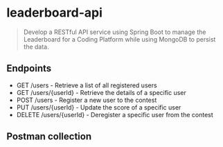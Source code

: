 # leaderboard-api

> Develop a RESTful API service using Spring Boot to manage the Leaderboard for a Coding Platform while using MongoDB to persist the data.

## Endpoints

- GET /users - Retrieve a list of all registered users
- GET /users/{userId} - Retrieve the details of a specific user
- POST /users - Register a new user to the contest
- PUT /users/{userId} - Update the score of a specific user
- DELETE /users/{userId} - Deregister a specific user from the contest

## Postman collection
